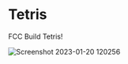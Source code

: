 # Tetris
FCC Build Tetris!

![Screenshot 2023-01-20 120256](https://user-images.githubusercontent.com/18625460/213774125-95aacd85-f6cb-4689-8fdd-aa3bec4057af.png)

